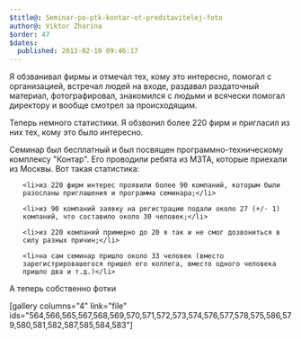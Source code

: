 ```yaml
---
$title@: Seminar-po-ptk-kontar-ot-predstavitelej-foto
author@: Viktor Zharina
$order: 47
$dates:
  published: 2013-02-10 09:46:17
---
```

Я обзванивал фирмы и отмечал тех, кому это интересно, помогал с организацией, встречал людей на входе, раздавал раздаточный материал, фотографировал, знакомился с людьми и всячески помогал директору и вообще смотрел за происходящим.



Теперь немного статистики. Я обзвонил более 220 фирм и пригласил из них тех, кому это было интересно.

Семинар был бесплатный и был посвящен программно-техническому комплексу "Контар". Его проводили ребята из МЗТА, которые приехали из Москвы. Вот такая статистика:

<ul>

	<li>из 220 фирм интерес проявили более 90 компаний, которым были разосланы приглашения и программа семинара;</li>

	<li>из 90 компаний заявку на регистрацию подали около 27 (+/- 1) компаний, что составило около 30 человек;</li>

	<li>из 220 компаний примерно до 20 я так и не смог дозвониться в силу разных причин;</li>

	<li>на сам семинар пришло около 33 человек (вместо зарегистрировашегося пришел его коллега, вместо одного человека пришло два и т.д.)</li>

</ul>



А теперь собственно фотки

<!--more-->

[gallery columns="4" link="file" ids="564,566,565,567,568,569,570,571,572,573,574,576,577,578,575,586,579,580,581,582,587,585,584,583"]